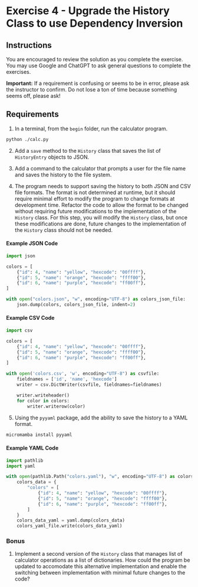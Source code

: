 # Exercise 4 - Upgrade the History Class to use Dependency Inversion

## Instructions

You are encouraged to review the solution as you complete the exercise. You may use Google and ChatGPT to ask general questions to complete the exercises.

**Important:** If a requirement is confusing or seems to be in error, please ask the instructor to confirm. Do not lose a ton of time because something seems off, please ask!

## Requirements

1. In a terminal, from the `begin` folder, run the calculator program.

```bash
python ./calc.py
```

2. Add a `save` method to the `History` class that saves the list of `HistoryEntry` objects to JSON.

3. Add a command to the calculator that prompts a user for the file name and saves the history to the file system.

4. The program needs to support saving the history to both JSON and CSV file formats. The format is not determined at runtime, but it should require minimal effort to modify the program to change formats at development time. Refactor the code to allow the format to be changed without requiring future modifications to the implementation of the `History` class. For this step, you will modify the `History` class, but once these modifications are done, future changes to the implementation of the `History` class should not be needed.

#### Example JSON Code

```python
import json

colors = [
    {"id": 4, "name": "yellow", "hexcode": "00ffff"},
    {"id": 5, "name": "orange", "hexcode": "ffff00"},
    {"id": 6, "name": "purple", "hexcode": "ff00ff"},
]

with open("colors.json", "w", encoding="UTF-8") as colors_json_file:
    json.dump(colors, colors_json_file, indent=2)
```

#### Example CSV Code

```python
import csv

colors = [
    {"id": 4, "name": "yellow", "hexcode": "00ffff"},
    {"id": 5, "name": "orange", "hexcode": "ffff00"},
    {"id": 6, "name": "purple", "hexcode": "ff00ff"},
]

with open('colors.csv', 'w', encoding="UTF-8") as csvfile:
    fieldnames = ['id', 'name', 'hexcode']
    writer = csv.DictWriter(csvfile, fieldnames=fieldnames)

    writer.writeheader()
    for color in colors:
        writer.writerow(color)
```

5. Using the `pyyaml` package, add the ability to save the history to a YAML format.

```bash
micromamba install pyyaml
```

#### Example YAML Code

```python
import pathlib
import yaml

with open(pathlib.Path("colors.yaml"), "w", encoding="UTF-8") as colors_yaml_file:
    colors_data = {
        "colors" = [
            {"id": 4, "name": "yellow", "hexcode": "00ffff"},
            {"id": 5, "name": "orange", "hexcode": "ffff00"},
            {"id": 6, "name": "purple", "hexcode": "ff00ff"},
        ]
    }
    colors_data_yaml = yaml.dump(colors_data)
    colors_yaml_file.write(colors_data_yaml)
```

### Bonus

1. Implement a second version of the `History` class that manages list of calculator operations as a list of dictionaries. How could the program be updated to accomodate this alternative implementation and enable the switching between implementation with minimal future changes to the code?

